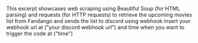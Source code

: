 This excerpt showcases web scraping using Beautiful Soup (for HTML parsing) and requests (for HTTP requests) to retrieve the upcoming movies list from Fandango and sends the list to discord using webhook
insert your webhook url at ("your discord webhook url") and time when you want to trigger the code at ("time")
